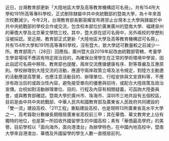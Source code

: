 近日，台灣教育部更新「大陸地區大學及高等教育機構認可名冊」，共有154所大學和191所高等專科學校，正式刪除隸屬中共中央統戰部的暨南大學，為十年來首次校數減少。今年2月，台灣教育部長鄭英耀宣布將禁止台灣本土大學與隸屬於中共中央統戰部的學校合作或交流，包含校本部位於廣東廣州的暨南大學、福建泉州的華僑大學及北京華文學院三校。其中，暨大原在認可名冊中，另外兩校的學歷則沒被採認。至近期，教育部正式更新「大陸地區大學及高等教育機構認可名冊」，共有154所大學和191所高等專科學校，沒有暨大，致大學認可數量較之前減少一所。教育部周六（28日）回應指，廣州暨大自2019年起改由統戰部管轄，考量學生學習場域不應該有特定政治目的，為確保台灣學生在正常的學術環境中學習，因此自認可名冊中移除。教育部也提醒，兩岸交流應循健康有序、對等尊嚴及互惠原則。學校辦理到大陸交流的活動，應遵守兩岸政策立場及法令規定，對陸方主動邀約活動應提高警覺，也應注意活動目的、辦理單位、行程安排與文宣資料等，不應涉有政治目的或政治性內容，避免接受單向的優惠與招待，或配合大陸政策及政治宣傳。台校如對活動辦理單位、目的、行程及內容有相關疑義，可函詢大陸委員會，或與教育部確認。暨南大學於廣州市、珠海市、深圳市三地共設有五個校區，目前是由中共中央統戰部、中華人民共和國教育部及廣東省人民政府共同建設的「雙一流」建設高校、「211工程」重點建設高校，也是現時13所廣東省高水平大學之一，高考錄取分數線長期穩居廣東省高校前三甲；其在華僑、華文教育史上佔有獨特的地位，也是第一所招收外國留學生的中國高校；素有「華僑最高學府」的美譽。目前學校以「面向海外，面向港澳台」為辦學特色，在中國內地高校中，暨南大學來自港澳台、華僑及外國留學的學生人數一直穩居前列。